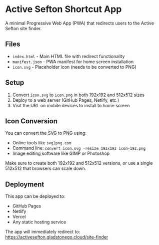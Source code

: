 # Active Sefton Shortcut App

A minimal Progressive Web App (PWA) that redirects users to the Active Sefton site finder.

## Files

- `index.html` - Main HTML file with redirect functionality
- `manifest.json` - PWA manifest for home screen installation
- `icon.svg` - Placeholder icon (needs to be converted to PNG)

## Setup

1. Convert `icon.svg` to `icon.png` in both 192x192 and 512x512 sizes
2. Deploy to a web server (GitHub Pages, Netlify, etc.)
3. Visit the URL on mobile devices to install to home screen

## Icon Conversion

You can convert the SVG to PNG using:
- Online tools like `svg2png.com`
- Command line: `convert icon.svg -resize 192x192 icon-192.png`
- Image editing software like GIMP or Photoshop

Make sure to create both 192x192 and 512x512 versions, or use a single 512x512 that browsers can scale down.

## Deployment

This app can be deployed to:
- GitHub Pages
- Netlify
- Vercel
- Any static hosting service

The app will immediately redirect to: https://activesefton.gladstonego.cloud/site-finder
